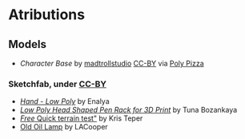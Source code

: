 # Atributions

## Models

- *Character Base* by [madtrollstudio](https://poly.pizza/u/madtrollstudio) [CC-BY](https://creativecommons.org/licenses/by/3.0/) via [Poly Pizza](https://poly.pizza/m/qbDLeTtb8K)

### Sketchfab, under [CC-BY](http://creativecommons.org/licenses/by/4.0/)
	
- [*Hand - Low Poly*](https://skfb.ly/6S7Vq) by Enalya
- [*Low Poly Head Shaped Pen Rack for 3D Print*](https://skfb.ly/6UB7V) by Tuna Bozankaya
- [*Free* Quick terrain test"](https://skfb.ly/DXJZ) by Kris Teper
- [Old Oil Lamp](https://skfb.ly/6WVIo) by LACooper
